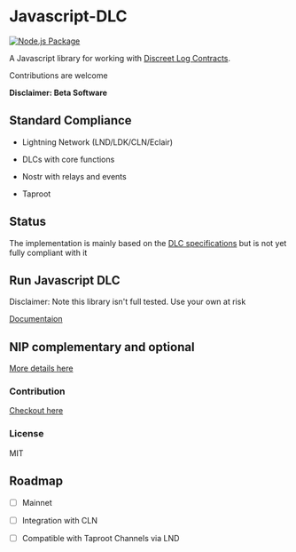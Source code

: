 # Javascript-DLC

[![Node.js Package](https://github.com/AreaLayer/javascript-dlc/actions/workflows/npm-publish.yml/badge.svg?branch=main&event=public)](https://github.com/AreaLayer/javascript-dlc/actions/workflows/npm-publish.yml)

A Javascript library for working with [Discreet Log Contracts](https://adiabat.github.io/dlc.pdf).

Contributions are welcome

**Disclaimer: Beta Software**

## Standard Compliance

- Lightning Network (LND/LDK/CLN/Eclair)

- DLCs with core functions

- Nostr with relays and events

- Taproot 

## Status

The implementation is mainly based on the [DLC specifications](https://github.com/discreetlogcontracts/dlcspecs) but is not yet fully compliant with it

## Run Javascript DLC

Disclaimer: Note this library isn't full tested. Use your own at risk

[Documentaion](https://github.com/AreaLayer/javascript-dlc/blob/main/docs/run.md)

## NIP complementary and optional

[More details here](https://github.com/AreaLayer/NIP-xxx)

### Contribution

[Checkout here](https://github.com/AreaLayer/javascript-dlc/blob/main/CONTRIBUTING.md)

### License

MIT

## Roadmap

- [ ] Mainnet
- [ ] Integration with CLN
    
- [ ] Compatible with Taproot Channels via LND
